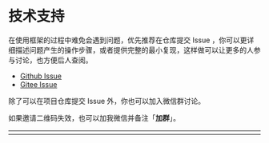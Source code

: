 <script setup>
import { withBase } from 'vitepress'
</script>

# 技术支持


在使用框架的过程中难免会遇到问题，优先推荐在仓库提交 Issue ，你可以更详细描述问题产生的操作步骤，或者提供完整的最小复现，这样做可以让更多的人参与讨论，也方便后人查阅。

- [Github Issue](https://github.com/Kpu-admin/web/issues)
- [Gitee Issue](https://gitee.com/Kpu-admin/web/issues)

除了可以在项目仓库提交 Issue 外，你也可以加入微信群讨论。

如果邀请二维码失效，也可以加我微信并备注「**加群**」。

<table style="width: 100%; display: table; margin: 1rem auto;">
  <tr>
    <td align="center">
      <img :src="withBase('/join-group.png')" width="300" />
    </td>
    <td align="center">
      <img :src="withBase('/friend-wechat.png')" width="300" />
    </td>
  </tr>
</table>